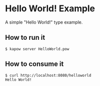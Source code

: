 # Hello World! Example

A simple "Hello World!" type example.


## How to run it

```
$ kapow server HelloWorld.pow
```


## How to consume it

```
$ curl http://localhost:8080/helloworld
Hello World!
```
